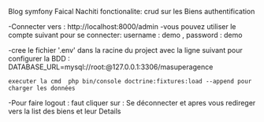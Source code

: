 Blog symfony
 Faical Nachiti
  fonctionalite:
        crud sur les Biens
        authentification


-Connecter vers :  http://localhost:8000/admin
-vous pouvez utiliser le compte suivant pour se connecter: username : demo , password : demo

-cree le fichier '.env' dans la racine du project avec la ligne suivant pour configurer la BDD :
    DATABASE_URL=mysql://root:@127.0.0.1:3306/masuperagence
    
    executer la cmd  php bin/console doctrine:fixtures:load --append pour charger les données
    
-Pour faire logout : faut cliquer sur : Se déconnecter 
  et apres vous redireger vers la list des biens et leur Details
  
  


